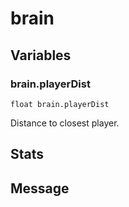 # brain
## Variables
### brain.playerDist
`float brain.playerDist`

Distance to closest player.
## Stats
## Message

